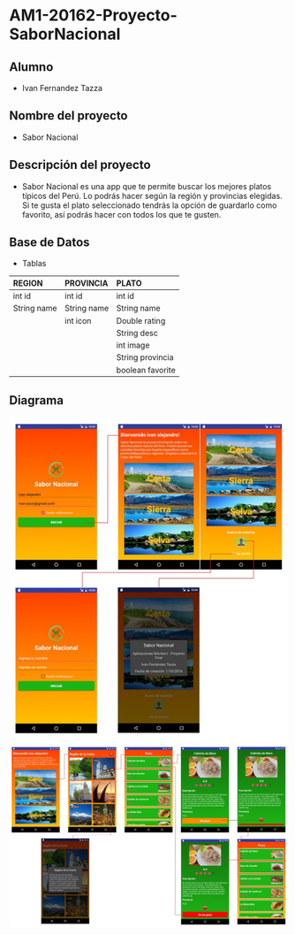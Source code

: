 # AM1-20162-Proyecto-SaborNacional

## Alumno
- Ivan Fernandez Tazza

## Nombre del proyecto 
- Sabor Nacional

## Descripción del proyecto
- Sabor Nacional es una app que te permite buscar los mejores platos típicos del Perú. Lo podrás hacer según la región y provincias elegidas. Si te gusta el plato seleccionado tendrás la opción de guardarlo como favorito, así podrás hacer con todos los que te gusten. 

## Base de Datos
- Tablas

| REGION      | PROVINCIA   | PLATO            |
| :---------- | :---------- | :--------------- |
| int id      | int id      | int id           |
| String name | String name | String name      |
|             | int icon    | Double rating    |
|             |             | String desc      |
|             |             | int image        |
|             |             | String provincia |
|             |             | boolean favorite |

## Diagrama

<img src="https://github.com/isil-pe/AM1-20162-Proyecto-SaborNacional/blob/master/am1_diagrama1.jpg" />

<img src="https://github.com/isil-pe/AM1-20162-Proyecto-SaborNacional/blob/master/am1_diagrama2.jpg" />
